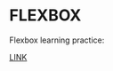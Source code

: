 <h1>FLEXBOX</h1>

<p>Flexbox learning practice:</p>

<p> <a href="https://yasminelima.github.io/Flexbox/" target="_blank">LINK</a></p>

